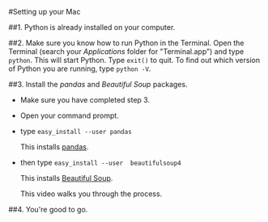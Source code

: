 #Setting up your Mac

##1. Python is already installed on your computer.

##2. Make sure you know how to run Python in the Terminal. 
Open the Terminal (search your *Applications* folder for "Terminal.app") and type `python`. 
This will start Python. Type `exit()` to quit. To find out which version of Python you are running, type `python -V`. 


##3. Install the *pandas* and *Beautiful Soup* packages. 
- Make sure you have completed step 3. 
- Open your command prompt. 
- type
`easy_install --user pandas`

  This installs [pandas](http://pandas.pydata.org/pandas-docs/stable/). 

- then type
`easy_install --user  beautifulsoup4`

  This installs [Beautiful Soup](https://www.crummy.com/software/BeautifulSoup/). 
  
  This video walks you through the process. 

##4. You're good to go. 
